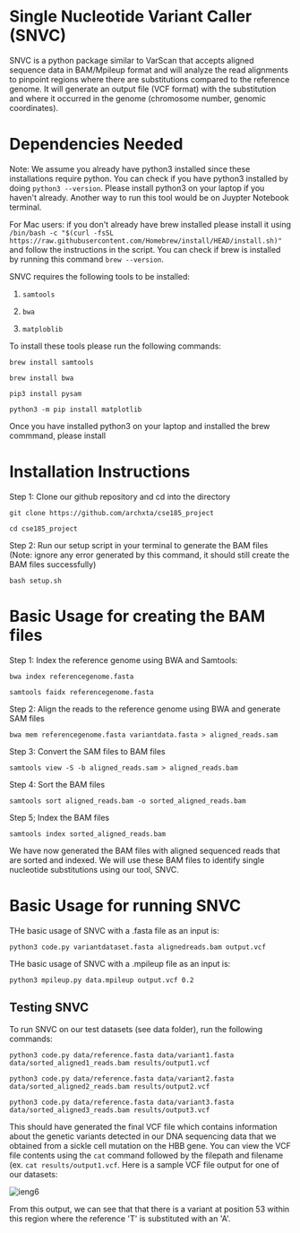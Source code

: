 # Single Nucleotide Variant Caller (SNVC) 

SNVC is a python package similar to VarScan that accepts aligned sequence data in BAM/Mpileup format and will analyze the read alignments to pinpoint regions where there are substitutions compared to the reference genome. It will generate an output file (VCF format) with the substitution and where it occurred in the genome (chromosome number, genomic coordinates). 

# Dependencies Needed

Note: We assume you already have python3 installed since these installations require python. You can check if you have python3 installed by doing ```python3 --version```. Please install python3 on your laptop if you haven't already. Another way to run this tool  would be on Juypter Notebook terminal. 

For Mac users: if you don't already have brew installed please install it using ``` /bin/bash -c "$(curl -fsSL https://raw.githubusercontent.com/Homebrew/install/HEAD/install.sh)" ``` and follow the instructions in the script. You can check if brew is installed by running this command ``` brew --version ```. 

SNVC requires the following tools to be installed: 

  1. ```samtools```

  2. ```bwa```
     
  3. ```matploblib```

To install these tools please run the following commands: 

``` brew install samtools ```

``` brew install bwa ```

``` pip3 install pysam ```

```python3 -m pip install matplotlib ```

Once you have installed python3 on your laptop and installed the brew commmand, please install 

# Installation Instructions

Step 1: Clone our github repository and cd into the directory

``` git clone https://github.com/archxta/cse185_project ```

``` cd cse185_project ```

Step 2: Run our setup script in your terminal to generate the BAM files (Note: ignore any error generated by this command, it should still create the BAM files successfully)

```bash setup.sh```

# Basic Usage for creating the BAM files

Step 1: Index the reference genome using BWA and Samtools: 

``` bwa index referencegenome.fasta ```

``` samtools faidx referencegenome.fasta ```

Step 2: Align the reads to the reference genome using BWA and generate SAM files

``` bwa mem referencegenome.fasta variantdata.fasta > aligned_reads.sam ```

Step 3: Convert the SAM files to BAM files

``` samtools view -S -b aligned_reads.sam > aligned_reads.bam ```

Step 4: Sort the BAM files

``` samtools sort aligned_reads.bam -o sorted_aligned_reads.bam ```

Step 5; Index the BAM files

``` samtools index sorted_aligned_reads.bam ```

We have now generated the BAM files with aligned sequenced reads that are sorted and indexed. We will use these BAM files to identify single nucleotide substitutions using our tool, SNVC. 

# Basic Usage for running SNVC

THe basic usage of SNVC with a .fasta file as an input is: 

``` python3 code.py variantdataset.fasta alignedreads.bam output.vcf ```

THe basic usage of SNVC with a .mpileup file as an input is: 

``` python3 mpileup.py data.mpileup output.vcf 0.2 ```

## Testing SNVC 

To run SNVC on our test datasets (see data folder), run the following commands: 

```python3 code.py data/reference.fasta data/variant1.fasta data/sorted_aligned1_reads.bam results/output1.vcf```

```python3 code.py data/reference.fasta data/variant2.fasta data/sorted_aligned2_reads.bam results/output2.vcf```

```python3 code.py data/reference.fasta data/variant3.fasta data/sorted_aligned3_reads.bam results/output3.vcf```

This should have generated the final VCF file which contains information about the genetic variants detected in our DNA sequencing data that we obtained from a sickle cell mutation on the HBB gene. You can view the VCF file contents using the ```cat``` command followed by the filepath and filename (ex. ```cat results/output1.vcf```. Here is a sample VCF file output for one of our datasets: 

![ieng6](./sampleoutput.png)

From this output, we can see that that there is a variant at position 53 within this region where the reference 'T' is substituted with an 'A'. 
